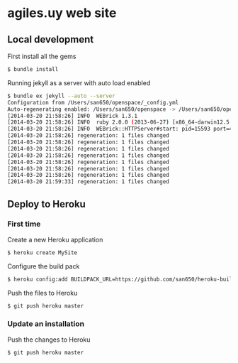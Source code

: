 # agiles.uy web site

## Local development

First install all the gems

```sh
$ bundle install
```

Running jekyll as a server with auto load enabled

```sh
$ bundle ex jekyll --auto --server
Configuration from /Users/san650/openspace/_config.yml
Auto-regenerating enabled: /Users/san650/openspace -> /Users/san650/openspace/_site
[2014-03-20 21:58:26] INFO  WEBrick 1.3.1
[2014-03-20 21:58:26] INFO  ruby 2.0.0 (2013-06-27) [x86_64-darwin12.5.0]
[2014-03-20 21:58:26] INFO  WEBrick::HTTPServer#start: pid=15593 port=4000
[2014-03-20 21:58:26] regeneration: 1 files changed
[2014-03-20 21:58:26] regeneration: 1 files changed
[2014-03-20 21:58:26] regeneration: 1 files changed
[2014-03-20 21:58:26] regeneration: 1 files changed
[2014-03-20 21:58:26] regeneration: 1 files changed
[2014-03-20 21:58:26] regeneration: 1 files changed
[2014-03-20 21:58:26] regeneration: 1 files changed
[2014-03-20 21:59:33] regeneration: 1 files changed
```

## Deploy to Heroku

### First time

Create a new Heroku application

```sh
$ heroku create MySite
```

Configure the build pack

```sh
$ heroku config:add BUILDPACK_URL=https://github.com/san650/heroku-buildpack-ruby
```

Push the files to Heroku

```sh
$ git push heroku master
```

### Update an installation

Push the changes to Heroku

```sh
$ git push heroku master
```
